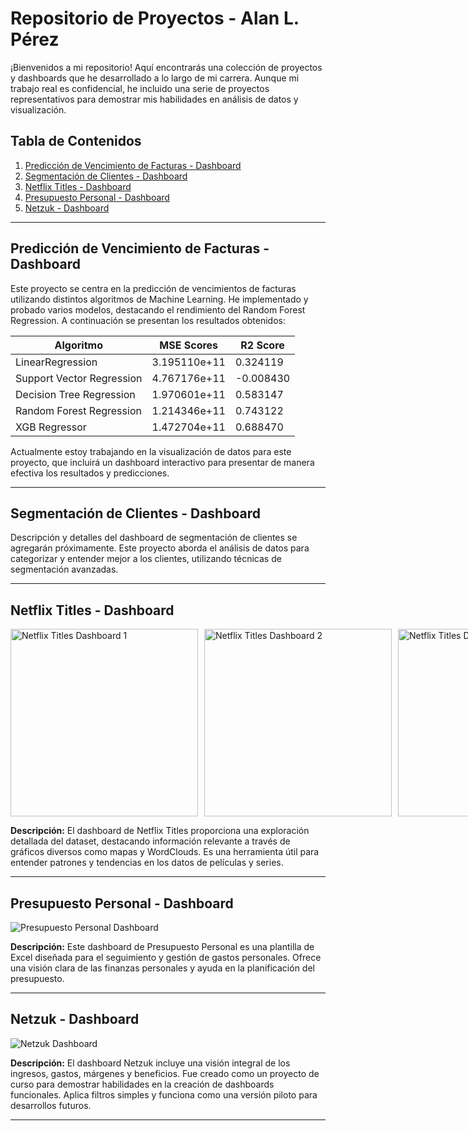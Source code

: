 # Repositorio de Proyectos - Alan L. Pérez

¡Bienvenidos a mi repositorio! Aquí encontrarás una colección de proyectos y dashboards que he desarrollado a lo largo de mi carrera. Aunque mi trabajo real es confidencial, he incluido una serie de proyectos representativos para demostrar mis habilidades en análisis de datos y visualización.

## Tabla de Contenidos

1. [Predicción de Vencimiento de Facturas - Dashboard](#predicción-de-vencimiento-de-facturas---dashboard)
2. [Segmentación de Clientes - Dashboard](#segmentación-de-clientes---dashboard)
3. [Netflix Titles - Dashboard](#netflix-titles---dashboard)
4. [Presupuesto Personal - Dashboard](#presupuesto-personal---dashboard)
5. [Netzuk - Dashboard](#netzuk---dashboard)

---

## Predicción de Vencimiento de Facturas - Dashboard

Este proyecto se centra en la predicción de vencimientos de facturas utilizando distintos algoritmos de Machine Learning. He implementado y probado varios modelos, destacando el rendimiento del Random Forest Regression. A continuación se presentan los resultados obtenidos:

| Algoritmo                  | MSE Scores          | R2 Score |
|----------------------------|---------------------|----------|
| LinearRegression           | 3.195110e+11        | 0.324119 |
| Support Vector Regression  | 4.767176e+11        | -0.008430|
| Decision Tree Regression   | 1.970601e+11        | 0.583147 |
| Random Forest Regression   | 1.214346e+11        | 0.743122 |
| XGB Regressor              | 1.472704e+11        | 0.688470 |

Actualmente estoy trabajando en la visualización de datos para este proyecto, que incluirá un dashboard interactivo para presentar de manera efectiva los resultados y predicciones.

---

## Segmentación de Clientes - Dashboard

Descripción y detalles del dashboard de segmentación de clientes se agregarán próximamente. Este proyecto aborda el análisis de datos para categorizar y entender mejor a los clientes, utilizando técnicas de segmentación avanzadas.

---

## Netflix Titles - Dashboard

<div style="display: flex; justify-content: space-between;">
  <img src="https://github.com/user-attachments/assets/b84268d5-4ff9-4def-b99d-ef77c1ffdeb2" alt="Netflix Titles Dashboard 1" width="300" style="flex: 1; margin-right: 10px;"/>
  <img src="https://github.com/user-attachments/assets/e2fa096a-e222-4977-b3f1-21dc4a52cdf9" alt="Netflix Titles Dashboard 2" width="300" style="flex: 1; margin-right: 10px;"/>
  <img src="https://github.com/user-attachments/assets/eb4c6122-0674-44a4-abda-c7fb792849e2" alt="Netflix Titles Dashboard 3" width="300" style="flex: 1; margin-right: 10px;"/>
  <img src="https://github.com/user-attachments/assets/d7ab12ae-d5b0-4228-94e2-70ebd4f591aa" alt="Netflix Titles Dashboard 4" width="300" style="flex: 1;"/>
</div>

**Descripción:**
El dashboard de Netflix Titles proporciona una exploración detallada del dataset, destacando información relevante a través de gráficos diversos como mapas y WordClouds. Es una herramienta útil para entender patrones y tendencias en los datos de películas y series.

---

## Presupuesto Personal - Dashboard

![Presupuesto Personal Dashboard](https://github.com/user-attachments/assets/837a0061-c30f-4da0-9561-b088b1919bb9)

**Descripción:**
Este dashboard de Presupuesto Personal es una plantilla de Excel diseñada para el seguimiento y gestión de gastos personales. Ofrece una visión clara de las finanzas personales y ayuda en la planificación del presupuesto.

---

## Netzuk - Dashboard

![Netzuk Dashboard](https://github.com/user-attachments/assets/36933584-7ea5-4108-9a2d-c42b063cdfb9)

**Descripción:**
El dashboard Netzuk incluye una visión integral de los ingresos, gastos, márgenes y beneficios. Fue creado como un proyecto de curso para demostrar habilidades en la creación de dashboards funcionales. Aplica filtros simples y funciona como una versión piloto para desarrollos futuros.

---
